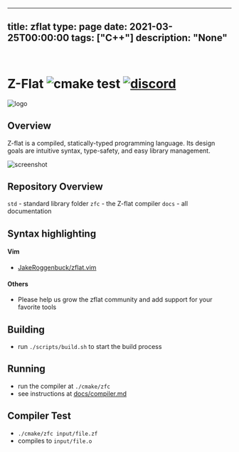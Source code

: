 
---
title: zflat
type: page
date: 2021-03-25T00:00:00
tags: ["C++"]
description: "None"
---


<br>

# Z-Flat ![cmake test](https://img.shields.io/github/workflow/status/adamhutchings/zflat/cmake?style=for-the-badge) <a href="https://discord.gg/UPqeyvzPcq">![discord](https://img.shields.io/badge/Discord-7289DA?style=for-the-badge&logo=discord&logoColor=white)</a>
![logo](https://github.com/adamhutchings/zflat/blob/main/logo.png)


## Overview

Z-flat is a compiled, statically-typed programming language. Its design goals
are intuitive syntax, type-safety, and easy library management.

![screenshot](https://github.com/adamhutchings/zflat/blob/main/screenshot.png)

## Repository Overview
`std` - standard library folder
`zfc` - the Z-flat compiler
`docs` - all documentation

## Syntax highlighting
#### Vim
- [JakeRoggenbuck/zflat.vim](https://github.com/JakeRoggenbuck/zflat.vim/)

#### Others
- Please help us grow the zflat community and add support for your favorite tools

## Building
- run `./scripts/build.sh` to start the build process

## Running
- run the compiler at `./cmake/zfc`
- see instructions at [docs/compiler.md](https://github.com/adamhutchings/zflat/blob/main/docs/compiler.md)

## Compiler Test
- `./cmake/zfc input/file.zf`
- compiles to `input/file.o`
